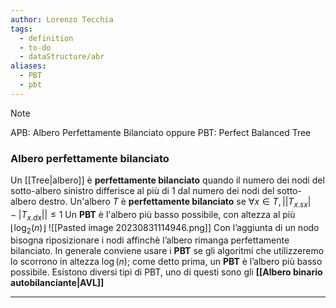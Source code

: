 ```yaml
---
author: Lorenzo Tecchia
tags:
  - definition
  - to-do
  - dataStructure/abr
aliases:
  - PBT
  - pbt
---
```


>[!note] 
>APB: Albero Perfettamente Bilanciato oppure PBT: Perfect Balanced Tree


### Albero perfettamente bilanciato
Un [[Tree|albero]] è **perfettamente bilanciato** quando il numero dei nodi del sotto-albero sinistro differisce al più di $1$ dal numero dei nodi del sotto-albero destro.
Un'albero $T$ è **perfettamente bilanciato** se $\forall x \in T, \lvert \lvert T_{x.sx} \rvert-\lvert T_{x.dx}\rvert \rvert \leq 1$ 
Un **PBT** è l'albero più basso possibile, con altezza al più $\lfloor \log_{2}(n)\rfloor$ 
![[Pasted image 20230831114946.png]]
Con l’aggiunta di un nodo bisogna riposizionare i nodi affinchè l’albero rimanga perfettamente bilanciato.
In generale conviene usare i **PBT** se gli algoritmi che utilizzeremo lo scorrono in altezza $\log(n)$; come detto prima, un **PBT** è l’albero più basso possibile.
Esistono diversi tipi di PBT, uno di questi sono gli **[[Albero binario autobilanciante|AVL]]**
<!--ID: 1715263181691-->


---

